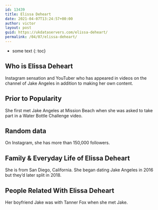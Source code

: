 ```yaml
---
id: 13439
title: Elissa Deheart
date: 2021-04-07T13:24:57+00:00
author: victor
layout: post
guid: https://ukdataservers.com/elissa-deheart/
permalink: /04/07/elissa-deheart/
---
```


* some text
{: toc}


## Who is Elissa Deheart



Instagram sensation and YouTuber who has appeared in videos on the channel of Jake Angeles in addition to making her own content. 

                
                
                
## Prior to Popularity



She first met Jake Angeles at Mission Beach when she was asked to take part in a Water Bottle Challenge video.

                
                
                
## Random data



On Instagram, she has more than 150,000 followers.

                
                
                
## Family & Everyday Life of Elissa Deheart



She is from San Diego, California. She began dating Jake Angeles in 2016 but they&#8217;d later split in 2018.

                
                
                
## People Related With Elissa Deheart



Her boyfriend Jake was with Tanner Fox when she met Jake.

                
              
            
          
          
          